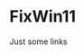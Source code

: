 # FixWin11
Just some links 



[Bring back the old Winodws 10 Startmenu and some other stuff]: https://github.com/valinet/ExplorerPatcher


[Search engine redirect]: https://github.com/rcmaehl/MSEdgeRedirect
